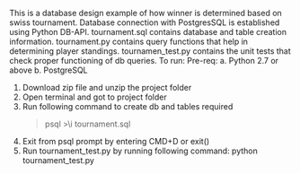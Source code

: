 This is a database design example of how winner is determined based on swiss tournament.
Database connection with PostgresSQL is established using Python DB-API.
tournament.sql contains database and table creation information.
tournament.py contains query functions that help in determining player standings.
tournamen_test.py contains the unit tests that check proper functioning of db queries.
To run:
Pre-req: 
a. Python 2.7 or above
b. PostgreSQL 
1. Download zip file and unzip the project folder
2. Open terminal and got to project folder
3. Run following command to create db and tables required
	>psql
        >\i tournament.sql
4. Exit from psql prompt by entering CMD+D or exit()
5. Run tournament_test.py by running following command:
	python tournament_test.py   
